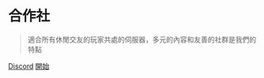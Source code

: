 # 合作社

> 適合所有休閒交友的玩家共處的伺服器，多元的內容和友善的社群是我們的特點

[Discord](https://discord.gg/NW49YbJjuv)
[開始](/server/introduction.md)
